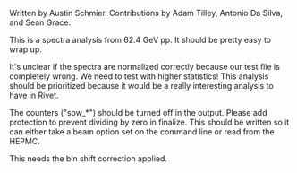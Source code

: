 Written by Austin Schmier.  Contributions by Adam Tilley, Antonio Da Silva, and Sean Grace.

This is a spectra analysis from 62.4 GeV pp.  It should be pretty easy to wrap up.

It's unclear if the spectra are normalized correctly because our test file is completely wrong.  We need to test with higher statistics!  This analysis should be prioritized because it would be a really interesting analysis to have in Rivet.

The counters ("sow_*") should be turned off in the output.
Please add protection to prevent dividing by zero in finalize.
This should be written so it can either take a beam option set on the command line or read from the HEPMC.

This needs the bin shift correction applied.
